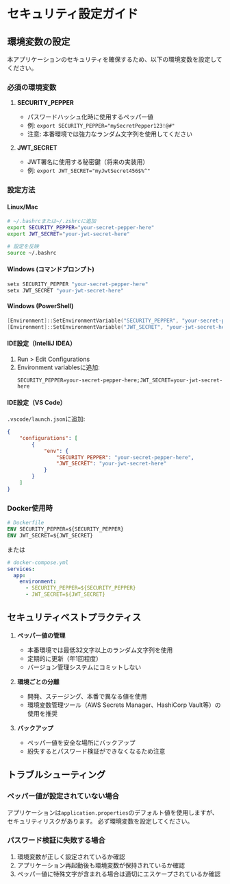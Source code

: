 # セキュリティ設定ガイド

## 環境変数の設定

本アプリケーションのセキュリティを確保するため、以下の環境変数を設定してください。

### 必須の環境変数

1. **SECURITY_PEPPER**
   - パスワードハッシュ化時に使用するペッパー値
   - 例: `export SECURITY_PEPPER="mySecretPepper123!@#"`
   - 注意: 本番環境では強力なランダム文字列を使用してください

2. **JWT_SECRET**
   - JWT署名に使用する秘密鍵（将来の実装用）
   - 例: `export JWT_SECRET="myJwtSecret456$%^"`

### 設定方法

#### Linux/Mac
```bash
# ~/.bashrcまたは~/.zshrcに追加
export SECURITY_PEPPER="your-secret-pepper-here"
export JWT_SECRET="your-jwt-secret-here"

# 設定を反映
source ~/.bashrc
```

#### Windows (コマンドプロンプト)
```cmd
setx SECURITY_PEPPER "your-secret-pepper-here"
setx JWT_SECRET "your-jwt-secret-here"
```

#### Windows (PowerShell)
```powershell
[Environment]::SetEnvironmentVariable("SECURITY_PEPPER", "your-secret-pepper-here", "User")
[Environment]::SetEnvironmentVariable("JWT_SECRET", "your-jwt-secret-here", "User")
```

#### IDE設定（IntelliJ IDEA）
1. Run > Edit Configurations
2. Environment variablesに追加:
   ```
   SECURITY_PEPPER=your-secret-pepper-here;JWT_SECRET=your-jwt-secret-here
   ```

#### IDE設定（VS Code）
`.vscode/launch.json`に追加:
```json
{
    "configurations": [
        {
            "env": {
                "SECURITY_PEPPER": "your-secret-pepper-here",
                "JWT_SECRET": "your-jwt-secret-here"
            }
        }
    ]
}
```

### Docker使用時
```dockerfile
# Dockerfile
ENV SECURITY_PEPPER=${SECURITY_PEPPER}
ENV JWT_SECRET=${JWT_SECRET}
```

または

```yaml
# docker-compose.yml
services:
  app:
    environment:
      - SECURITY_PEPPER=${SECURITY_PEPPER}
      - JWT_SECRET=${JWT_SECRET}
```

## セキュリティベストプラクティス

1. **ペッパー値の管理**
   - 本番環境では最低32文字以上のランダム文字列を使用
   - 定期的に更新（年1回程度）
   - バージョン管理システムにコミットしない

2. **環境ごとの分離**
   - 開発、ステージング、本番で異なる値を使用
   - 環境変数管理ツール（AWS Secrets Manager、HashiCorp Vault等）の使用を推奨

3. **バックアップ**
   - ペッパー値を安全な場所にバックアップ
   - 紛失するとパスワード検証ができなくなるため注意

## トラブルシューティング

### ペッパー値が設定されていない場合
アプリケーションは`application.properties`のデフォルト値を使用しますが、セキュリティリスクがあります。
必ず環境変数を設定してください。

### パスワード検証に失敗する場合
1. 環境変数が正しく設定されているか確認
2. アプリケーション再起動後も環境変数が保持されているか確認
3. ペッパー値に特殊文字が含まれる場合は適切にエスケープされているか確認
